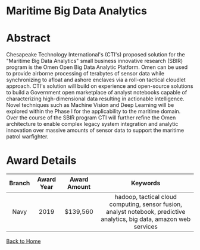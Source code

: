 
Maritime Big Data Analytics
===========================

# Abstract


Chesapeake Technology International's (CTI's) proposed solution for the "Maritime Big Data Analytics" small business innovative research (SBIR) program is the Omen Open Big Data Analytic Platform. Omen can be used to provide airborne processing of terabytes of sensor data while synchronizing to afloat and ashore enclaves via a roll-on tactical cloudlet approach. CTI's solution will build on experience and open-source solutions to build a Government open marketplace of analyst notebooks capable of characterizing high-dimensional data resulting in actionable intelligence. Novel techniques such as Machine Vision and Deep Learning will be explored within the Phase I for the applicability to the maritime domain. Over the course of the SBIR program CTI will further refine the Omen architecture to enable complex legacy system integration and analytic innovation over massive amounts of sensor data to support the maritime patrol warfighter.  

# Award Details

|Branch|Award Year|Award Amount|Keywords|
| :---: | :---: | :---: | :---: |
|Navy|2019|$139,560|hadoop, tactical cloud computing, sensor fusion, analyst notebook, predictive analytics, big data, amazon web services|
  
  


[Back to Home](https://github.com/chrischow/dod_sbir_awards#2019)